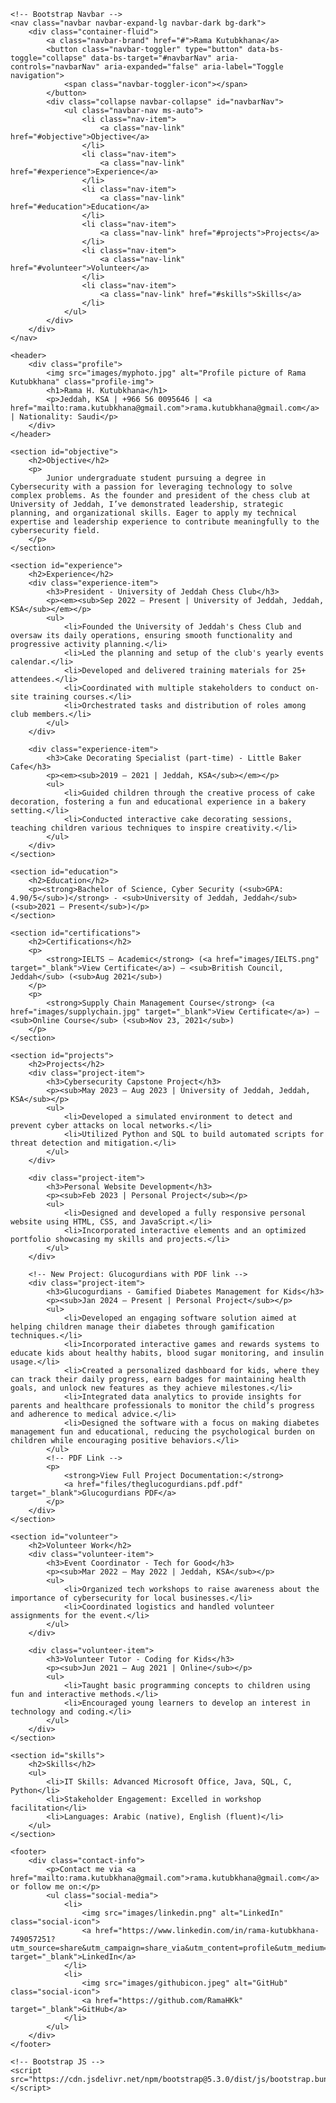 <!DOCTYPE html>
<html lang="en">
<head>
    <meta charset="UTF-8">
    <meta name="viewport" content="width=device-width, initial-scale=1.0">
    <meta name="description" content="Resume of Rama Kutubkhana">
    <title>Rama Kutubkhana - Resume</title>
    <!-- Bootstrap CSS -->
    <link href="https://cdn.jsdelivr.net/npm/bootstrap@5.3.0/dist/css/bootstrap.min.css" rel="stylesheet">
    <link rel="stylesheet" href="cv.css">
</head>
<body>

    <!-- Bootstrap Navbar -->
    <nav class="navbar navbar-expand-lg navbar-dark bg-dark">
        <div class="container-fluid">
            <a class="navbar-brand" href="#">Rama Kutubkhana</a>
            <button class="navbar-toggler" type="button" data-bs-toggle="collapse" data-bs-target="#navbarNav" aria-controls="navbarNav" aria-expanded="false" aria-label="Toggle navigation">
                <span class="navbar-toggler-icon"></span>
            </button>
            <div class="collapse navbar-collapse" id="navbarNav">
                <ul class="navbar-nav ms-auto">
                    <li class="nav-item">
                        <a class="nav-link" href="#objective">Objective</a>
                    </li>
                    <li class="nav-item">
                        <a class="nav-link" href="#experience">Experience</a>
                    </li>
                    <li class="nav-item">
                        <a class="nav-link" href="#education">Education</a>
                    </li>
                    <li class="nav-item">
                        <a class="nav-link" href="#projects">Projects</a>
                    </li>
                    <li class="nav-item">
                        <a class="nav-link" href="#volunteer">Volunteer</a>
                    </li>
                    <li class="nav-item">
                        <a class="nav-link" href="#skills">Skills</a>
                    </li>
                </ul>
            </div>
        </div>
    </nav>

    <header>
        <div class="profile">
            <img src="images/myphoto.jpg" alt="Profile picture of Rama Kutubkhana" class="profile-img">
            <h1>Rama H. Kutubkhana</h1>
            <p>Jeddah, KSA | +966 56 0095646 | <a href="mailto:rama.kutubkhana@gmail.com">rama.kutubkhana@gmail.com</a> | Nationality: Saudi</p>
        </div>
    </header>

    <section id="objective">
        <h2>Objective</h2>
        <p>
            Junior undergraduate student pursuing a degree in Cybersecurity with a passion for leveraging technology to solve complex problems. As the founder and president of the chess club at University of Jeddah, I’ve demonstrated leadership, strategic planning, and organizational skills. Eager to apply my technical expertise and leadership experience to contribute meaningfully to the cybersecurity field.
        </p>
    </section>

    <section id="experience">
        <h2>Experience</h2>
        <div class="experience-item">
            <h3>President - University of Jeddah Chess Club</h3>
            <p><em><sub>Sep 2022 – Present | University of Jeddah, Jeddah, KSA</sub></em></p>
            <ul>
                <li>Founded the University of Jeddah's Chess Club and oversaw its daily operations, ensuring smooth functionality and progressive activity planning.</li>
                <li>Led the planning and setup of the club's yearly events calendar.</li>
                <li>Developed and delivered training materials for 25+ attendees.</li>
                <li>Coordinated with multiple stakeholders to conduct on-site training courses.</li>
                <li>Orchestrated tasks and distribution of roles among club members.</li>
            </ul>
        </div>

        <div class="experience-item">
            <h3>Cake Decorating Specialist (part-time) - Little Baker Cafe</h3>
            <p><em><sub>2019 – 2021 | Jeddah, KSA</sub></em></p>
            <ul>
                <li>Guided children through the creative process of cake decoration, fostering a fun and educational experience in a bakery setting.</li>
                <li>Conducted interactive cake decorating sessions, teaching children various techniques to inspire creativity.</li>
            </ul>
        </div>
    </section>

    <section id="education">
        <h2>Education</h2>
        <p><strong>Bachelor of Science, Cyber Security (<sub>GPA: 4.90/5</sub>)</strong> - <sub>University of Jeddah, Jeddah</sub> (<sub>2021 – Present</sub>)</p>
    </section>

    <section id="certifications">
        <h2>Certifications</h2>
        <p>
            <strong>IELTS – Academic</strong> (<a href="images/IELTS.png" target="_blank">View Certificate</a>) – <sub>British Council, Jeddah</sub> (<sub>Aug 2021</sub>)
        </p>
        <p>
            <strong>Supply Chain Management Course</strong> (<a href="images/supplychain.jpg" target="_blank">View Certificate</a>) – <sub>Online Course</sub> (<sub>Nov 23, 2021</sub>)
        </p>
    </section>

    <section id="projects">
        <h2>Projects</h2>
        <div class="project-item">
            <h3>Cybersecurity Capstone Project</h3>
            <p><sub>May 2023 – Aug 2023 | University of Jeddah, Jeddah, KSA</sub></p>
            <ul>
                <li>Developed a simulated environment to detect and prevent cyber attacks on local networks.</li>
                <li>Utilized Python and SQL to build automated scripts for threat detection and mitigation.</li>
            </ul>
        </div>
        
        <div class="project-item">
            <h3>Personal Website Development</h3>
            <p><sub>Feb 2023 | Personal Project</sub></p>
            <ul>
                <li>Designed and developed a fully responsive personal website using HTML, CSS, and JavaScript.</li>
                <li>Incorporated interactive elements and an optimized portfolio showcasing my skills and projects.</li>
            </ul>
        </div>

        <!-- New Project: Glucogurdians with PDF link -->
        <div class="project-item">
            <h3>Glucogurdians - Gamified Diabetes Management for Kids</h3>
            <p><sub>Jan 2024 – Present | Personal Project</sub></p>
            <ul>
                <li>Developed an engaging software solution aimed at helping children manage their diabetes through gamification techniques.</li>
                <li>Incorporated interactive games and rewards systems to educate kids about healthy habits, blood sugar monitoring, and insulin usage.</li>
                <li>Created a personalized dashboard for kids, where they can track their daily progress, earn badges for maintaining health goals, and unlock new features as they achieve milestones.</li>
                <li>Integrated data analytics to provide insights for parents and healthcare professionals to monitor the child’s progress and adherence to medical advice.</li>
                <li>Designed the software with a focus on making diabetes management fun and educational, reducing the psychological burden on children while encouraging positive behaviors.</li>
            </ul>
            <!-- PDF Link -->
            <p>
                <strong>View Full Project Documentation:</strong> 
                <a href="files/theglucogurdians.pdf.pdf" target="_blank">Glucogurdians PDF</a>
            </p>
        </div>
    </section>

    <section id="volunteer">
        <h2>Volunteer Work</h2>
        <div class="volunteer-item">
            <h3>Event Coordinator - Tech for Good</h3>
            <p><sub>Mar 2022 – May 2022 | Jeddah, KSA</sub></p>
            <ul>
                <li>Organized tech workshops to raise awareness about the importance of cybersecurity for local businesses.</li>
                <li>Coordinated logistics and handled volunteer assignments for the event.</li>
            </ul>
        </div>
        
        <div class="volunteer-item">
            <h3>Volunteer Tutor - Coding for Kids</h3>
            <p><sub>Jun 2021 – Aug 2021 | Online</sub></p>
            <ul>
                <li>Taught basic programming concepts to children using fun and interactive methods.</li>
                <li>Encouraged young learners to develop an interest in technology and coding.</li>
            </ul>
        </div>
    </section>

    <section id="skills">
        <h2>Skills</h2>
        <ul>
            <li>IT Skills: Advanced Microsoft Office, Java, SQL, C, Python</li>
            <li>Stakeholder Engagement: Excelled in workshop facilitation</li>
            <li>Languages: Arabic (native), English (fluent)</li>
        </ul>
    </section>

    <footer>
        <div class="contact-info">
            <p>Contact me via <a href="mailto:rama.kutubkhana@gmail.com">rama.kutubkhana@gmail.com</a> or follow me on:</p>
            <ul class="social-media">
                <li>
                    <img src="images/linkedin.png" alt="LinkedIn" class="social-icon">
                    <a href="https://www.linkedin.com/in/rama-kutubkhana-749057251?utm_source=share&utm_campaign=share_via&utm_content=profile&utm_medium=ios_app" target="_blank">LinkedIn</a>
                </li>
                <li>
                    <img src="images/githubicon.jpeg" alt="GitHub" class="social-icon">
                    <a href="https://github.com/RamaHKk" target="_blank">GitHub</a>
                </li>
            </ul>
        </div>
    </footer>

    <!-- Bootstrap JS -->
    <script src="https://cdn.jsdelivr.net/npm/bootstrap@5.3.0/dist/js/bootstrap.bundle.min.js"></script>
</body>
</html>

